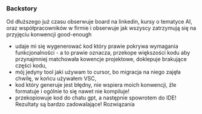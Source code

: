 
### Backstory
Od dłuższego już czasu obserwuje board na linkedin, kursy o tematyce AI, oraz współpracowników w firmie i obserwuje jak wszyscy zatrzymują się na przyjęciu konwencji good-enough
- udaje mi się wygenerować kod który prawie pokrywa wymagania funkcjonalności - a to prawie oznacza, przekope większości kodu aby przynajmniej matchowała kowencje projektowe, doklepuje brakujące części kodu,
- mój jedyny tool jaki używam to cursor, bo migracja na niego zajęła chwilę, w końcu używałem VSC,
- kod który generuje jest błędny, nie wspiera moich konwencji, źle formatuje i ogólnie to się nawet nie kompiluje!
- przekopiowuje kod do chatu gpt, a następnie spowrotem do IDE! Rezultaty są bardzo zadowalające!
Rozwiązania